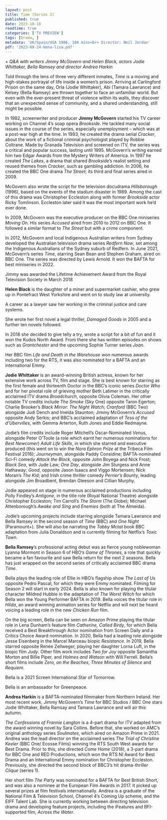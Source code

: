 ```yaml
---
layout: post
title: Time (Series 2)
published: true
date: 2023-10-18
readtime: true
categories: ['TV PREVIEW']
tags: [Drama, ]
metadata: 'UK/Spain/USA 1986, 104 mins<br> Director: Neil Jordan'
pdf: '2023-09-24-mona-lisa.pdf'
---
```


_+ Q&A with writers Jimmy McGovern and Helen Black, actors Jodie Whittaker, Bella Ramsey and director Andrea Harkin_

Told through the lens of three very different inmates, _Time_ is a moving and high-stakes portrayal of life inside a women’s prison. Arriving at Carlingford Prison on the same day, Orla (Jodie Whittaker), Abi (Tamara Lawrance) and Kelsey (Bella Ramsey) are thrown together to face an unfamiliar world. But even with the ever-present threat of violence within its walls, they discover that an unexpected sense of community, and a shared understanding, still might be possible.

In 1982, screenwriter and producer **Jimmy McGovern** started his TV career working on Channel 4’s soap opera _Brookside_. He tackled many social issues in the course of the series, especially unemployment – which was at a post-war high at the time. In 1993, he created the drama serial _Cracker_, about the work of a fictional criminal psychologist played by Robbie Coltrane. Made by Granada Television and screened on ITV, the series was a critical and popular success, lasting until 1995. McGovern’s writing earned him two Edgar Awards from the Mystery Writers of America. In 1997 he created _The Lakes_, a drama that shared _Brookside_’s realist setting and reused themes from _Cracker_, such as gambling addiction. In 2006, he created the BBC One drama _The Street_; its third and final series aired in 2009.

McGovern also wrote the script for the television docudrama _Hillsborough_ (1996), based on the events of the stadium disaster in 1989. Among the cast of this drama was Christopher Eccleston along with former _Brookside_ actor Ricky Tomlinson. Eccleston later said it was the most important work he’d ever done.

In 2009, McGovern was the executive producer on the BBC One miniseries _Moving On_. His series _Accused_ aired from 2010 to 2012 on BBC One. It followed a similar format to _The Street_ but with a crime component.

In 2012, McGovern and local Indigenous Australian writers from Sydney developed the Australian television drama series _Redfern Now_, set among the Indigenous Australians of the Sydney suburb of Redfern. In June 2021, McGovern’s series _Time_, starring Sean Bean and Stephen Graham, aired on BBC One. The series was directed by Lewis Arnold. It won the BAFTA for best miniseries in 2022.

Jimmy was awarded the Lifetime Achievement Award from the Royal Television Society in March 2018

**Helen Black** is the daughter of a miner and supermarket cashier, who grew up in Pontefract West Yorkshire and went on to study law at university.

A career as a lawyer saw her working in the criminal justice and care systems.

She wrote her first novel a legal thriller, _Damaged Goods_ in 2005 and a further ten novels followed.

In 2018 she decided to give telly a try, wrote a script for a bit of fun and it won the Kudos North Award. From there she has written episodes on shows such as _Grantchester_ and the upcoming Sophie Turner series _Joan_.

Her BBC film _Life and Death in the Warehouse_ won numerous awards including two for the RTS, it was also nominated for a BAFTA and an international Emmy.

**Jodie Whittaker**  is an award-winning British actress, known for her extensive work across TV, film and stage. She is best known for starring as the first female and thirteenth Doctor in the BBC’s iconic series _Doctor Who_ and  for her pivotal role of grieving mother Beth Latimer in the critically acclaimed ITV drama _Broadchurch_, opposite Olivia Coleman. Her other notable TV credits include _The Smoke_ (Sky One) opposite Taron Egerton; Charlie Brooker’s _Black Mirror: The Night Watch_; _Cranford_ (BBC Two) alongside Judi Dench and Imelda Staunton; Jimmy McGovern’s _Accused_ opposite Andy Serkis; and BBC’s acclaimed adaptation of _Tess of the d’Ubervilles_, with Gemma Arterton, Ruth Jones and Eddie Redmayne.

Jodie’s film credits include Roger Mitchell’s Oscar-Nominated _Venus_, alongside Peter O’Toole (a role which earnt her numerous nominations for _Best Newcomer_) _Adult Life Skills_, in which she starred and executive produced (this went on to win the _Nora Ephron Prize_ at the Tribeca Film Festival 2016); _Journeyman_, alongside Paddy Considine; BAFTA-nominated Sci-Fi comedy _Attack the Block_, opposite John Boyega and Nick Frost; _Black Sea_, with Jude Law; _One Day_, alongside Jim Sturgess and Anne Hathaway; _Good_, opposite Jason Isaacs and Viggo Mortensen; Nick Moran’s _The Kid_; and Irish crime thriller comedy _Perrier’s Bounty_, leading alongside Jim Broadbent, Brendan Gleeson and Cillian Murphy.

Jodie appeared on stage in numerous acclaimed productions including Polly Findley’s _Antigone_, in the title role (Royal National Theatre) alongside Christopher Eccleston; Tim Carroll’s _The Storm_ (The Globe); Michael Attenborough’s _Awake and Sing_ and _Enemies_ (both at The Almeida).

Jodie’s upcoming projects include starring alongside Tamara Lawrance and Bella Ramsey in the second season of _Time_ (BBC) and _One Night_ (Paramount+). She will also be narrating the _Tabby Mctat_ book BBC adaptation from Julia Donaldson and is currently filming for Netflix’s _Toxic Town_.

**Bella Ramsey**’s professional acting debut was as fierce young noblewoman Lyanna Mormont in Season 6 of HBO’s _Game of Thrones_, a role that quickly became a fan favourite and saw Bella return for the next 2 seasons. Bella has just wrapped on the second series of critically acclaimed BBC drama _Time_.

Bella plays the leading role of Ellie in HBO’s flagship show _The Last of Us_ opposite Pedro Pascal, for which they were Emmy nominated. Filming for Season 2 will start in early 2024. Bella is also known for playing the titular character Mildred Hubble in the adaptation of _The Worst Witch_ for which Bella won the Young Performer BAFTA in 2019. Bella voices the titular role in _Hilda_, an award winning animation series for Netflix and will next be heard voicing a leading role in the new _Chicken Run_ film.

On the big screen, Bella can be seen on Amazon Prime playing the titular role in Lena Dunham’s feature film _Catherine, Called Birdy_, for which Bella received a Best Breakthrough Actor nomination from Screen Daily and a Critics Choice Award nomination. In 2020, Bella had a leading role alongside Jesse Eisenberg in the Marcel Marceau biopic _Resistance_. In 2019, Bella starred opposite Renée Zellweger, playing her daughter Lorna Luft, in the biopic film _Judy_. Other film work includes _Two for Joy_ opposite Samantha Morton and Billie Piper, and _Holmes and Watson_ with Will Ferrell. Bella’s short films include _Zero, on the Beaches_, _Three Minutes of Silence_ and _Requiem_.

Bella is a 2021 Screen International Star of Tomorrow.

Bella is an ambassador for Greenpeace.

**Andrea Harkin** is a BAFTA-nominated filmmaker from Northern Ireland. Her most recent work, Jimmy McGovern’s _Time_ for BBC Studios / BBC One stars Jodie Whittaker, Bella Ramsay and Tamara Lawrance and will air this autumn.

_The Confessions of Frannie Langton_ is a 4-part drama for ITV adapted from the award winning novel by Sara Collins. Before that, she worked on AMC’s original anthology series _Soulmates_, which aired on Amazon Prime in 2021. Andrea was the lead director on the acclaimed series _The Trial of Christine Keeler_ (BBC One/ Ecosse Films) winning the RTS South West awards for Best Drama. Prior to this, she directed _Come Home_ (2018), a 3-part drama for BBC One and RED Productions, which won the RTS NI Award for Best Drama and an International Emmy nomination for Christopher Eccleston. Previously, she directed the second block of BBC3’s hit drama-thriller _Clique_ (series 1).

Her short film _The Party_ was nominated for a BAFTA for Best British Short, and was also a nominee at the European Film Awards in 2017. It picked up several prizes at film festivals internationally. Andrea is a graduate of the National Film & Television School, Channel 4’s Coming Up scheme, and the EIFF Talent Lab. She is currently working between directing television drama and developing feature projects, including the iFeatures and BFI-supported film, _Across the Water_.
<!--stackedit_data:
eyJoaXN0b3J5IjpbLTQ4MTYxNzk1Ml19
-->